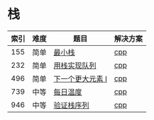 # 栈

|索引|难度|题目|解决方案|
|----|----|----|--------|
|155|简单|[最小栈](https://leetcode-cn.com/problems/min-stack/)|[cpp](../problem/155_MinStack.md)|
|232|简单|[用栈实现队列](https://leetcode-cn.com/problems/implement-queue-using-stacks/)|[cpp](../problem/232_MyQueue.md)|
|496|简单|[下一个更大元素 I](https://leetcode-cn.com/problems/next-greater-element-i/)|[cpp](../problem/496_nextGreaterElement.md)|
|739|中等|[每日温度](https://leetcode-cn.com/problems/daily-temperatures/)|[cpp](../problem/739_dailyTemperatures.md)|
|946|中等|[验证栈序列](https://leetcode-cn.com/problems/validate-stack-sequences/)|[cpp](../problem/946_validateStackSequences.md)|
